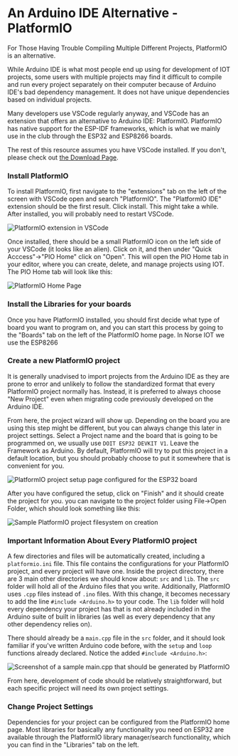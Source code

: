 # An Arduino IDE Alternative - PlatformIO

For Those Having Trouble Compiling Multiple Different Projects, PlatformIO is an alternative.

While Arduino IDE is what most people end up using for development of IOT projects, some users with multiple projects may find it difficult to compile and run every project separately on their computer because of Arduino IDE's bad dependency management. It does not have unique dependencies based on individual projects.

Many developers use VSCode regularly anyway, and VSCode has an extension that offers an alternative to Arduino IDE: PlatformIO. PlatformIO has native support for the ESP-IDF frameworks, which is what we mainly use in the club through the ESP32 and ESP8266 boards.

The rest of this resource assumes you have VSCode installed. If you don't, please check out [the Download Page](https://code.visualstudio.com/download). 

### Install PlatformIO

To install PlatformIO, first navigate to the "extensions" tab on the left of the screen with VSCode open and search "PlatformIO". The "PlatformIO IDE" extension should be the first result. Click install. This might take a while. After installed, you will probably need to restart VSCode.

![PlatformIO extension in VSCode](../assets/resources-platformio-vscode-install.png)

Once installed, there should be a small PlatformIO icon on the left side of your VSCode (it looks like an alien). Click on it, and then under "Quick Acccess"->"PIO Home" click on "Open". This will open the PIO Home tab in your editor, where you can create, delete, and manage projects using IOT. The PIO Home tab will look like this:

![PlatformIO Home Page](../assets/resources-platformio-home.png)

### Install the Libraries for your boards

Once you have PlatformIO installed, you should first decide what type of board you want to program on, and you can start this process by going to the "Boards" tab on the left of the PlatformIO home page. In Norse IOT we use the ESP8266


### Create a new PlatformIO project

It is generally unadvised to import projects from the Arduino IDE as they are prone to error and unlikely to follow the standardized format that every PlatformIO project normally has. Instead, it is preferred to always choose "New Project" even when migrating code previously developed on the Arduino IDE.

From here, the project wizard will show up. Depending on the board you are using this step might be different, but you can always change this later in project settings. Select a Project name and the board that is going to be programmed on, we usually use `DOIT ESP32 DEVKIT V1`. Leave the Framework as Arduino. By default, PlatformIO will try to put this project in a default location, but you should probably choose to put it somewhere that is convenient for you.

![PlatformIO project setup page configured for the ESP32 board](../assets/resources-platformio-project-setup.png)

After you have configured the setup, click on "Finish" and it should create the project for you. you can navigate to the project folder using File->Open Folder, which should look something like this:

![Sample PlatformIO project filesystem on creation](../assets/resources-platformio-project-base-dir.png)

### Important Information About Every PlatformIO project

A few directories and files will be automatically created, including a `platformio.ini` file. This file contains the configurations for your PlatformIO project, and every project will have one. Inside the project directory, there are 3 main other directories we should know about: `src` and `lib`. The `src` folder will hold all of the Arduino files that you write. Additionally, PlatformIO uses `.cpp` files instead of `.ino` files. With this change, it becomes necessary to add the line `#include <Arduino.h>` to your code. The `lib` folder will hold every dependency your project has that is not already included in the Arduino suite of built in libraries (as well as every dependency that any other dependency relies on).

There should already be a `main.cpp` file in the `src` folder, and it should look familiar if you've written Arduino code before, with the `setup` and `loop` functions already declared. Notice the added `#include <Arduino.h>`:

![Screenshot of a sample main.cpp that should be generated by PlatformIO](../assets/resources-platformio-main-cpp.png)

From here, development of code should be relatively straightforward, but each specific project will need its own project settings.

### Change Project Settings

Dependencies for your project can be configured from the PlatformIO home page. Most libraries for basically any functionality you need on ESP32 are available through the PlatformIO library manager/search functionality, which you can find in the "Libraries" tab on the left.


